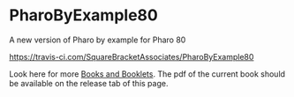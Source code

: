 # PharoByExample80
A new version of Pharo by example for Pharo 80


https://travis-ci.com/SquareBracketAssociates/PharoByExample80

Look here for more [Books and Booklets](http://books.pharo.org/).
The pdf of the current book should be available on the release tab of this page. 
